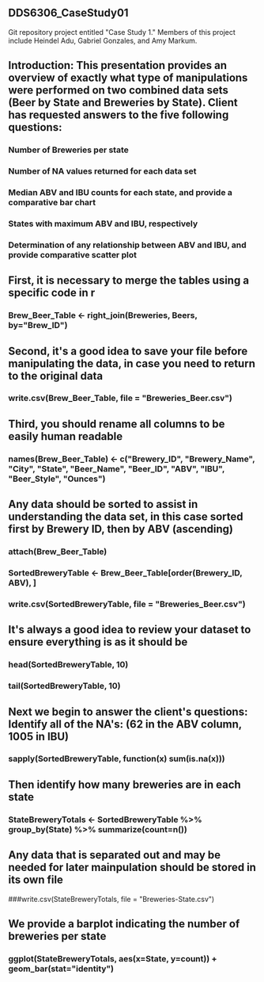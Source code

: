 ## DDS6306_CaseStudy01
Git repository project entitled "Case Study 1." Members of this project include Heindel Adu, Gabriel Gonzales, and Amy Markum. 

## Introduction: This presentation provides an overview of exactly what type of manipulations were performed on two combined data sets (Beer by State and Breweries by State). Client has requested answers to the five following questions:

  ### Number of Breweries per state
  ### Number of NA values returned for each data set
  ### Median ABV and IBU counts for each state, and provide a comparative bar chart
  ### States with maximum ABV and IBU, respectively
  ### Determination of any relationship between ABV and IBU, and provide comparative scatter plot

## First, it is necessary to merge the tables using a specific code in r
  ### Brew_Beer_Table <- right_join(Breweries, Beers, by="Brew_ID")

## Second, it's a good idea to save your file before manipulating the data, in case you need to return to the original data
  ### write.csv(Brew_Beer_Table, file = "Breweries_Beer.csv")

## Third, you should rename all columns to be easily human readable
  ### names(Brew_Beer_Table) <- c("Brewery_ID", "Brewery_Name", "City", "State", "Beer_Name", "Beer_ID", "ABV", "IBU", "Beer_Style", "Ounces")

## Any data should be sorted to assist in understanding the data set, in this case sorted first by Brewery ID, then by ABV (ascending)
  ### attach(Brew_Beer_Table)
  ### SortedBreweryTable <- Brew_Beer_Table[order(Brewery_ID, ABV), ]
  ### write.csv(SortedBreweryTable, file = "Breweries_Beer.csv")

## It's always a good idea to review your dataset to ensure everything is as it should be
  ### head(SortedBreweryTable, 10)
  ### tail(SortedBreweryTable, 10)

## Next we begin to answer the client's questions: Identify all of the NA's: (62 in the ABV column, 1005 in IBU)
  ### sapply(SortedBreweryTable, function(x) sum(is.na(x)))

## Then identify how many breweries are in each state
  ### StateBreweryTotals <- SortedBreweryTable %>% group_by(State) %>% summarize(count=n())

## Any data that is separated out and may be needed for later mainpulation should be stored in its own file
  ###write.csv(StateBreweryTotals, file = "Breweries-State.csv")

## We provide a barplot indicating the number of breweries per state
  ### ggplot(StateBreweryTotals, aes(x=State, y=count)) + geom_bar(stat="identity")

